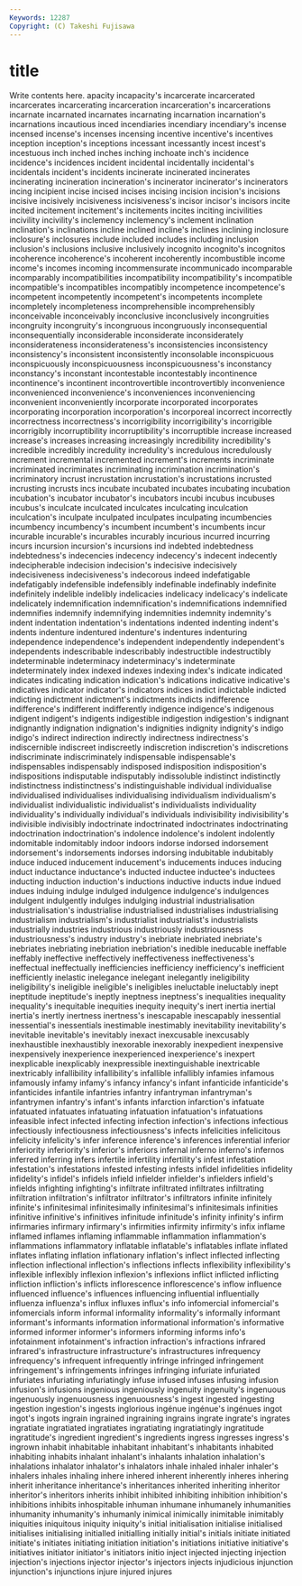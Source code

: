 ```yaml
---
Keywords: 12287 
Copyright: (C) Takeshi Fujisawa
---
```


# title

Write contents here.
apacity incapacity's
incarcerate incarcerated incarcerates incarcerating incarceration incarceration's incarcerations incarnate incarnated incarnates
incarnating incarnation incarnation's incarnations incautious inced incendiaries incendiary incendiary's incense
incensed incense's incenses incensing incentive incentive's incentives inception inception's inceptions
incessant incessantly incest incest's incestuous inch inched inches inching inchoate
inch's incidence incidence's incidences incident incidental incidentally incidental's incidentals incident's
incidents incinerate incinerated incinerates incinerating incineration incineration's incinerator incinerator's incinerators
incing incipient incise incised incises incising incision incision's incisions incisive
incisively incisiveness incisiveness's incisor incisor's incisors incite incited incitement incitement's
incitements incites inciting incivilities incivility incivility's inclemency inclemency's inclement inclination
inclination's inclinations incline inclined incline's inclines inclining inclosure inclosure's inclosures
include included includes including inclusion inclusion's inclusions inclusive inclusively incognito
incognito's incognitos incoherence incoherence's incoherent incoherently incombustible income income's incomes
incoming incommensurate incommunicado incomparable incomparably incompatibilities incompatibility incompatibility's incompatible incompatible's
incompatibles incompatibly incompetence incompetence's incompetent incompetently incompetent's incompetents incomplete incompletely
incompleteness incomprehensible incomprehensibly inconceivable inconceivably inconclusive inconclusively incongruities incongruity incongruity's
incongruous incongruously inconsequential inconsequentially inconsiderable inconsiderate inconsiderately inconsiderateness inconsiderateness's inconsistencies
inconsistency inconsistency's inconsistent inconsistently inconsolable inconspicuous inconspicuously inconspicuousness inconspicuousness's inconstancy
inconstancy's inconstant incontestable incontestably incontinence incontinence's incontinent incontrovertible incontrovertibly inconvenience
inconvenienced inconvenience's inconveniences inconveniencing inconvenient inconveniently incorporate incorporated incorporates incorporating
incorporation incorporation's incorporeal incorrect incorrectly incorrectness incorrectness's incorrigibility incorrigibility's incorrigible
incorrigibly incorruptibility incorruptibility's incorruptible increase increased increase's increases increasing increasingly
incredibility incredibility's incredible incredibly incredulity incredulity's incredulous incredulously increment incremental
incremented increment's increments incriminate incriminated incriminates incriminating incrimination incrimination's incriminatory
incrust incrustation incrustation's incrustations incrusted incrusting incrusts incs incubate incubated
incubates incubating incubation incubation's incubator incubator's incubators incubi incubus incubuses
incubus's inculcate inculcated inculcates inculcating inculcation inculcation's inculpate inculpated inculpates
inculpating incumbencies incumbency incumbency's incumbent incumbent's incumbents incur incurable incurable's
incurables incurably incurious incurred incurring incurs incursion incursion's incursions ind
indebted indebtedness indebtedness's indecencies indecency indecency's indecent indecently indecipherable indecision
indecision's indecisive indecisively indecisiveness indecisiveness's indecorous indeed indefatigable indefatigably indefensible
indefensibly indefinable indefinably indefinite indefinitely indelible indelibly indelicacies indelicacy indelicacy's
indelicate indelicately indemnification indemnification's indemnifications indemnified indemnifies indemnify indemnifying indemnities
indemnity indemnity's indent indentation indentation's indentations indented indenting indent's indents
indenture indentured indenture's indentures indenturing independence independence's independent independently independent's
independents indescribable indescribably indestructible indestructibly indeterminable indeterminacy indeterminacy's indeterminate indeterminately
index indexed indexes indexing index's indicate indicated indicates indicating indication
indication's indications indicative indicative's indicatives indicator indicator's indicators indices indict
indictable indicted indicting indictment indictment's indictments indicts indifference indifference's indifferent
indifferently indigence indigence's indigenous indigent indigent's indigents indigestible indigestion indigestion's
indignant indignantly indignation indignation's indignities indignity indignity's indigo indigo's indirect
indirection indirectly indirectness indirectness's indiscernible indiscreet indiscreetly indiscretion indiscretion's indiscretions
indiscriminate indiscriminately indispensable indispensable's indispensables indispensably indisposed indisposition indisposition's indispositions
indisputable indisputably indissoluble indistinct indistinctly indistinctness indistinctness's indistinguishable individual individualise
individualised individualises individualising individualism individualism's individualist individualistic individualist's individualists individuality
individuality's individually individual's individuals indivisibility indivisibility's indivisible indivisibly indoctrinate indoctrinated
indoctrinates indoctrinating indoctrination indoctrination's indolence indolence's indolent indolently indomitable indomitably
indoor indoors indorse indorsed indorsement indorsement's indorsements indorses indorsing indubitable
indubitably induce induced inducement inducement's inducements induces inducing induct inductance
inductance's inducted inductee inductee's inductees inducting induction induction's inductions inductive
inducts indue indued indues induing indulge indulged indulgence indulgence's indulgences
indulgent indulgently indulges indulging industrial industrialisation industrialisation's industrialise industrialised industrialises
industrialising industrialism industrialism's industrialist industrialist's industrialists industrially industries industrious industriously
industriousness industriousness's industry industry's inebriate inebriated inebriate's inebriates inebriating inebriation
inebriation's inedible ineducable ineffable ineffably ineffective ineffectively ineffectiveness ineffectiveness's ineffectual
ineffectually inefficiencies inefficiency inefficiency's inefficient inefficiently inelastic inelegance inelegant inelegantly
ineligibility ineligibility's ineligible ineligible's ineligibles ineluctable ineluctably inept ineptitude ineptitude's
ineptly ineptness ineptness's inequalities inequality inequality's inequitable inequities inequity inequity's
inert inertia inertial inertia's inertly inertness inertness's inescapable inescapably inessential
inessential's inessentials inestimable inestimably inevitability inevitability's inevitable inevitable's inevitably inexact
inexcusable inexcusably inexhaustible inexhaustibly inexorable inexorably inexpedient inexpensive inexpensively inexperience
inexperienced inexperience's inexpert inexplicable inexplicably inexpressible inextinguishable inextricable inextricably infallibility
infallibility's infallible infallibly infamies infamous infamously infamy infamy's infancy infancy's
infant infanticide infanticide's infanticides infantile infantries infantry infantryman infantryman's infantrymen
infantry's infant's infants infarction infarction's infatuate infatuated infatuates infatuating infatuation
infatuation's infatuations infeasible infect infected infecting infection infection's infections infectious
infectiously infectiousness infectiousness's infects infelicities infelicitous infelicity infelicity's infer inference
inference's inferences inferential inferior inferiority inferiority's inferior's inferiors infernal inferno
inferno's infernos inferred inferring infers infertile infertility infertility's infest infestation
infestation's infestations infested infesting infests infidel infidelities infidelity infidelity's infidel's
infidels infield infielder infielder's infielders infield's infields infighting infighting's infiltrate
infiltrated infiltrates infiltrating infiltration infiltration's infiltrator infiltrator's infiltrators infinite infinitely
infinite's infinitesimal infinitesimally infinitesimal's infinitesimals infinities infinitive infinitive's infinitives infinitude
infinitude's infinity infinity's infirm infirmaries infirmary infirmary's infirmities infirmity infirmity's
infix inflame inflamed inflames inflaming inflammable inflammation inflammation's inflammations inflammatory
inflatable inflatable's inflatables inflate inflated inflates inflating inflation inflationary inflation's
inflect inflected inflecting inflection inflectional inflection's inflections inflects inflexibility inflexibility's
inflexible inflexibly inflexion inflexion's inflexions inflict inflicted inflicting infliction infliction's
inflicts inflorescence inflorescence's inflow influence influenced influence's influences influencing influential
influentially influenza influenza's influx influxes influx's info infomercial infomercial's infomercials
inform informal informality informality's informally informant informant's informants information informational
information's informative informed informer informer's informers informing informs info's infotainment
infotainment's infraction infraction's infractions infrared infrared's infrastructure infrastructure's infrastructures infrequency
infrequency's infrequent infrequently infringe infringed infringement infringement's infringements infringes infringing
infuriate infuriated infuriates infuriating infuriatingly infuse infused infuses infusing infusion
infusion's infusions ingenious ingeniously ingenuity ingenuity's ingenuous ingenuously ingenuousness ingenuousness's
ingest ingested ingesting ingestion ingestion's ingests inglorious ingénue ingénue's ingénues
ingot ingot's ingots ingrain ingrained ingraining ingrains ingrate ingrate's ingrates
ingratiate ingratiated ingratiates ingratiating ingratiatingly ingratitude ingratitude's ingredient ingredient's ingredients
ingress ingresses ingress's ingrown inhabit inhabitable inhabitant inhabitant's inhabitants inhabited
inhabiting inhabits inhalant inhalant's inhalants inhalation inhalation's inhalations inhalator inhalator's
inhalators inhale inhaled inhaler inhaler's inhalers inhales inhaling inhere inhered
inherent inherently inheres inhering inherit inheritance inheritance's inheritances inherited inheriting
inheritor inheritor's inheritors inherits inhibit inhibited inhibiting inhibition inhibition's inhibitions
inhibits inhospitable inhuman inhumane inhumanely inhumanities inhumanity inhumanity's inhumanly inimical
inimically inimitable inimitably iniquities iniquitous iniquity iniquity's initial initialisation initialise
initialised initialises initialising initialled initialling initially initial's initials initiate initiated
initiate's initiates initiating initiation initiation's initiations initiative initiative's initiatives initiator
initiator's initiators initio inject injected injecting injection injection's injections injector
injector's injectors injects injudicious injunction injunction's injunctions injure injured injures
